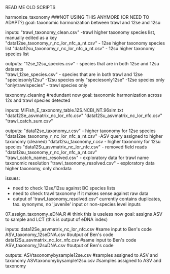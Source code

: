 READ ME OLD SCRIPTS 

harmonize_taxonomy ###NOT USING THIS ANYMORE (OR NEED TO ADAPT?)
  goal: taxonomic harmonization between trawl and 12se and 12su
  
  inputs: 
  "trawl_taxonomy_clean.csv" -trawl higher taxonomy species list, manually edited as a key  
  "data12se_taxonomy_r_nc_lor_nfc_a_nt.csv" - 12se higher taxonomy species list
  "data12su_taxonomy_r_nc_lor_nfc_a_nt.csv" - 12su higher taxonomy species list 

  outputs: 
  "12se_12su_species.csv" - species that are in both 12se and 12su datasets  
  "trawl_12se_species.csv" - species that are in both trawl and 12se 
  "speciesonly12su" -12su species only 
  "speciesonly12se" -12se species only 
  "onlytrawlspecies" - trawl species only
  
taxonomy_cleaning #redundant now
  goal: taxonomic harmonization across 12s and trawl species detected 

  inputs: 
  MiFish_E_taxonomy_table.12S.NCBI_NT.96sim.txt
  "data12Se_asvmatrix_nc_lor_nfc.csv" 
  "data12Su_asvmatrix_nc_lor_nfc.csv"
  "trawl_catch_sum.csv"

  outputs: 
  "data12se_taxonomy_r.csv" - higher taxonomy for 12se species 
  "data12se_taxonomy_r_nc_lor_nfc_a_nt.csv" -ASV query assigned to higher taxonomy (cleaned) 
  "data12su_taxonomy_r.csv - higher taxonomy for 12su species 
  "data12Su_asvmatrix_nc_lor_nfc.csv" - removed field reads
  "data12su_taxonomy_r_nc_lor_nfc_a_nt.csv" 
  "trawl_catch_names_resolved.csv" - exploratory data for trawl name taxonomic resolution 
  "trawl_taxonomy_resolved.csv" - exploratory data higher taxonomy, only chordata 

  issues: 
  - need to check 12se/12su against BC species lists 
  - need to check trawl taxonomy if it makes sense against raw data 
  - output of 'trawl_taxonomy_resolved.csv" currently contains duplicates, tax. synonyms, no 'juvenile' input or non-species level   inputs
  
07_assign_taxonomy_eDNA.R #i think this is useless now
  goal: assigns ASV to sample and LCT (this is output of eDNA index)

  inputs: 
  data12Se_asvmatrix_nc_lor_nfc.csv #same input to Ben's code 
  ASV_taxonomy_12seDNA.csv #output of Ben's code 
  data12Su_asvmatrix_nc_lor_nfc.csv #same input to Ben's code
  ASV_taxonomy_12suDNA.csv #output of Ben's code 

  outputs: 
  ASVtaxonomybysample12se.csv #samples assigned to ASV and taxonomy 
  ASVtaxonomybysample12su.csv #samples assigned to ASV and taxonomy 


